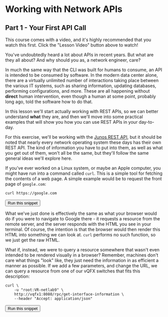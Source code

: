 # Working with Network APIs
## Part 1 - Your First API Call

<div class="alert alert-warning" role="alert">
  This course comes with a video, and it's highly recommended that you watch this first. Click the "Lesson Video" button above to watch!
</div>

You've undoubtedly heard a lot about APIs in recent years. But what are they all about? And why should you as, a network engineer, care?

In much the same way that the CLI was built for humans to consume, an API is intended to be consumed by software. In the modern data center alone, there are a virtually unlimited number of interactions taking place between the various IT systems, such as sharing information, updating databases, performing configurations, and more. These are all happening without **direct** human intervention, even though a human at some point, probably long ago, told the software how to do that.

In this lesson we'll start actually working with REST APIs, so we can better understand **what** they are, and then we'll move into some practical examples that will show you how you can use REST APIs in your day-to-day.

For this exercise, we'll be working with the [Junos REST API](https://www.juniper.net/documentation/en_US/junos/topics/concept/rest-api-overview.html), but it should be noted that nearly every network operating system these days has their own REST API. The kind of information you have to put into them, as well as what you get out of them, won't all be the same, but they'll follow the same general ideas we'll explore here.

If you've ever worked on a Linux system, or maybe an Apple computer, you might have run into a command called `curl`. This is a simple tool for fetching the contents of a web page. A simple example would be to request the front page of `google.com`:

```
curl https://google.com
```
<button type="button" class="btn btn-primary btn-sm" onclick="runSnippetInTab('linux1', 0)">Run this snippet</button>

What we've just done is effectively the same as what your browser would do if you were to navigate to Google there - it requests a resource from the remote server, and the server responds with the HTML you see in your terminal. Of course, the intention is that the browser would then render this HTML into something we can look at. `curl` performs no such function, so we just get the raw HTML.

What if, instead, we were to query a resource somewhere that wasn't even intended to be rendered visually in a browser? Remember, machines don't care what things "look" like, they just need the information in as efficient a manner as possible. If we add a few parameters, and change the URL, we can query a resource from one of our vQFX switches that fits this description:

```
curl \
    -u "root:VR-netlab9" \
    http://vqfx1:8080/rpc/get-interface-information \
    --header "Accept: application/json"
```
<button type="button" class="btn btn-primary btn-sm" onclick="runSnippetInTab('linux1', 1)">Run this snippet</button>


